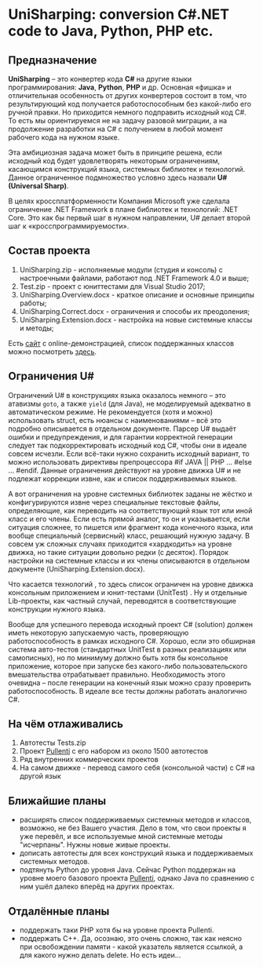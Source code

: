 # UniSharping: conversion C#.NET code to Java, Python, PHP etc.
## Предназначение
**UniSharping** – это конвертер кода **C#** на другие языки программирования: **Java**, **Python**, **PHP** и др. Основная «фишка» и отличительная особенность от других конвертеров состоит в том, что результирующий код получается работоспособным без какой-либо его ручной правки. Но приходится немного подправить исходный код C#. То есть мы ориентируемся не на задачу разовой миграции, а на продолжение разработки на C# с получением в любой момент рабочего кода на нужном языке.

Эта амбициозная задача может быть в принципе решена, если исходный код будет удовлетворять некоторым ограничениям, касающимся конструкций языка, системных библиотек и технологий. Данное ограниченное подмножество условно здесь назвали **U# (Universal Sharp)**.

В целях кроссплатформенности Компания Microsoft уже сделала ограничение .NET Framework в плане библиотек и технологий:  .NET Core. Это как бы первый шаг в нужном направлении, U# делает второй шаг к «кросспрограммируемости». 

## Состав проекта

1. UniSharping.zip - исполняемые модули (студия и консоль) с настроечными файлами, работают под .NET Framework 4.0 и выше;
2. Test.zip - проект с юниттестами для Visual Studio 2017;
3. UniSharping.Overview.docx - краткое описание и основные принципы работы;
4. UniSharping.Correct.docx - ограничения и способы их преодоления;
5. UniSharping.Extension.docx - настройка на новые системные классы и методы;

Есть [сайт](www.unisharping.ru) с online-демонстрацией, список поддержанных классов можно посмотреть [здесь](http://unisharping.ru/DownloadFile.aspx?file=SupportedList).

## Ограничения U#

Ограничений U# в конструкциях языка оказалось немного – это атавизмы `goto`, а также `yield` (для Java), не моделируемый адекватно в автоматическом режиме. Не рекомендуется (хотя и можно) использовать struct, есть нюансы с наименованиями – всё это подробно описывается в отдельном документе.  Парсер U# выдаёт ошибки и предупреждения, и для гарантии корректной генерации следует так подкорректировать исходный код C#, чтобы они в идеале совсем исчезли. Если всё-таки нужно сохранить исходный вариант, то можно использовать директивы препроцессора #if JAVA || PHP … #else … #endif.  Данные ограничения действуют на уровне движка U# и не подлежат коррекции извне, как и список поддерживаемых языков.

А вот ограничения на уровне системных библиотек заданы не жёстко и конфигурируются извне через специальные текстовые файлы, определяющие, как переводить на соответствующий язык тот или иной класс и его члены. Если есть прямой аналог, то он и указывается, если ситуация сложнее, то пишется или фрагмент кода конечного языка, или вообще специальный (сервисный) класс, решающий нужную задачу. В совсем уж сложных случаях приходится «хардкодить» на уровне движка, но такие ситуации довольно редки (с десяток). Порядок настройки на системные классы и их члены описываются в отдельном документе (UniSharping.Extension.docx).

Что касается технологий , то здесь список ограничен на уровне движка консольным приложением и юнит-тестами (UnitTest) . Ну и отдельные Lib-проекты, как частный случай, переводятся в соответствующие конструкции нужного языка.

Вообще для успешного перевода исходный проект C# (solution) должен иметь некоторую запускаемую часть, проверяющую работоспособность в рамках исходного C#. Хорошо, если это обширная система авто-тестов (стандартных UnitTest в разных реализациях или самописных), но по минимуму должно быть хотя бы консольное приложение, которое при запуске без какого-либо пользовательского вмешательства отрабатывает правильно.  Необходимость этого очевидна – после генерации на конечный язык можно сразу проверить работоспособность. В идеале все тесты должны работать аналогично C#.

## На чём отлаживались

1. Автотесты Tests.zip
2. Проект [Pullenti](www.pullenti.ru) с его набором из около 1500 автотестов
3. Ряд внутренних коммерческих проектов
4. На самом движке - перевод самого себя (консольной части) с C# на другой язык

## Ближайшие планы 

- расширять список поддерживаемых системных методов и классов, возможно, не без Вашего участия. Дело в том, что свои проекты я уже перевёл, и все используемые мной системные методы \"исчерпаны\". Нужны новые живые проекты.
- дописать автотесты для всех конструкций языка и поддерживаемых системных методов.
- подтянуть Python до уровня Java. Сейчас Python поддержан на уровне моего базового проекта [Pullenti](www.pullenti.ru), однако Java по сравнению с ним ушёл далеко вперёд на других проектах.

## Отдалённые планы

- поддержать таки PHP хотя бы на уровне проекта Pullenti.
- поддержать С++. Да, осознаю, это очень сложно, так как неясно при освобождении памяти - какой указатель является ссылкой, а для какого нужно делать delete. Но есть идеи...


